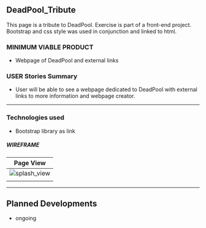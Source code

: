 ## DeadPool_Tribute

This page is a tribute to DeadPool. Exercise is part of a front-end project.
Bootstrap and css style was used in conjunction and linked to html.

### MINIMUM VIABLE PRODUCT
- Webpage of DeadPool and external links

### USER Stories Summary

- User will be able to see a webpage dedicated to DeadPool with external links
  to more information and webpage creator.

----
### Technologies used

* Bootstrap library as link

##### WIREFRAME
| Page View                                       |
|-------------------------------------------------|
| ![splash_view](http://bit.ly/2yktO1a)           |
|                                                 |

----

## Planned Developments
- ongoing
